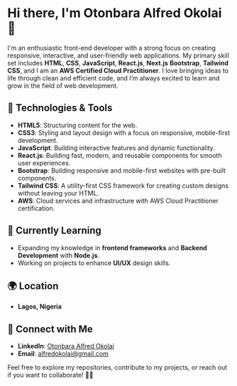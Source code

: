 # Hi there, I'm Otonbara Alfred Okolai 👋

I'm an enthusiastic front-end developer with a strong focus on creating responsive, interactive, and user-friendly web applications. My primary skill set includes **HTML**, **CSS**, **JavaScript**, **React.js**, **Next.js** **Bootstrap**, **Tailwind CSS**, and I am an **AWS Certified Cloud Practitioner**. I love bringing ideas to life through clean and efficient code, and I’m always excited to learn and grow in the field of web development.

## 🚀 Technologies & Tools

- **HTML5**: Structuring content for the web.
- **CSS3**: Styling and layout design with a focus on responsive, mobile-first development.
- **JavaScript**: Building interactive features and dynamic functionality.
- **React.js**: Building fast, modern, and reusable components for smooth user experiences.
- **Bootstrap**: Building responsive and mobile-first websites with pre-built components.
- **Tailwind CSS**: A utility-first CSS framework for creating custom designs without leaving your HTML.
- **AWS**: Cloud services and infrastructure with AWS Cloud Practitioner certification.

## 🌱 Currently Learning

- Expanding my knowledge in **frontend frameworks** and **Backend Development** with **Node.js**.
- Working on projects to enhance **UI/UX** design skills.

## 🌍 Location

- **Lagos, Nigeria**

## 🔗 Connect with Me

- **LinkedIn**: [Otonbara Alfred Okolai](https://www.linkedin.com/in/otonbaraokolai/)
- **Email**: [alfredokolai@gmail.com](mailto:alfredokolai@gmail.com)

Feel free to explore my repositories, contribute to my projects, or reach out if you want to collaborate! 👨‍💻
